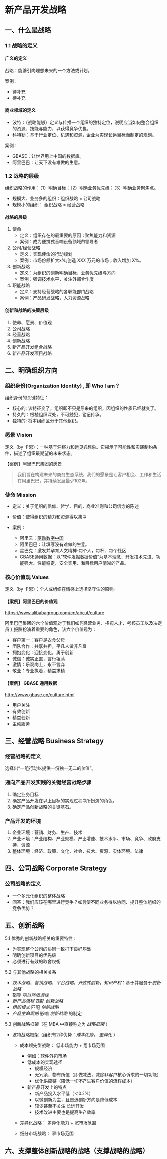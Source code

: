# 新产品开发战略

## 一、什么是战略

### 1.1 战略的定义

#### 广义的定义

战略：能够引向理想未来的一个方法或计划。

案例：

* 待补充
* 待补充

#### 商业领域的定义

* 波特：（战略能够）定义与传播一个组织的独特定位，说明应当如何整合组织的资源、技能与能力，以获得竞争优势。
* 科特勒：基于行业定位、机遇和资源，企业为实现长远目标而制定的规划。

案例：

* GBASE：让世界用上中国的数据库。
* 阿里巴巴：让天下没有难做的生意。

### 1.2 战略的层级

组织战略的作用：（1）明确目标；（2）明确业务优先级；（3）明确业务聚焦点。

* 规模大、业务多的组织：组织战略 = 公司战略
* 规模小的组织： 组织战略 = 经营战略

#### 战略的层级

1. 使命
    * 定义：组织存在的最重要的原因：聚焦能力和资源
    * 案例：成为便携式音响设备领域的领导者
2. 公司/经营战略
    * 定义：实现使命的行动规划
    * 案例：市场份额扩大x%;创造 XXX 万元的市场；收入增加 X%。
3. 创新战略
    * 定义：为组织的创新明确目标、业务优先级与方向
    * 案例：强调技术水平，关注外部合作度
4. 职能战略
    * 定义：支持经营战略的各职能部门战略
    * 案例：产品研发战略，人力资源战略

#### 创新和战略的决策层级

1. 使命、愿景、价值观
2. 公司战略
3. 经营战略
4. 创新战略
5. 新产品开发组合战略
6. 新产品开发项目战略

## 二、明确组织方向

### 组织身份(Organization Identity) , 即 Who I am？

组织身份的关键特征：

* 核心的: 该特征变了，组织即不只是原来的组织，因组织的性质已经就变了。
* 持久的：根植组织深处，不可触犯，铭记传承。
* 独特的: 将本组织区分于其他组织。

### 愿景 Vision

定义（by 卡恩）：一种基于洞察力和远见的想象。它揭示了可能性和实践制约条件，描述了组织最期望的未来状态。

【案例】阿里巴巴集团的愿景
> 我们旨在构建未来的商务生态系统。我们的愿景是让客户相会、工作和生活在阿里巴巴，并持续发展最少102年。

### 使命 Mission

* 定义：关于组织的信仰、哲学、目的、商业准则和公司信念的陈述
* 价值：使得组织的精力和资源得以集中
* 案例：

  * 阿里云：[驱动数字中国](https://www.aliyun.com/about/?spm=5176.7920199.709495.1.65e77d4cQs3Nd2)
  * 阿里巴巴：让填写没有难做的生意。
  * 星巴克：激发并孕育人文精神-每个人，每杯、每个社区
  * GBASE通用数据：以“软件发掘数据价值”为基本理念，开发技术先进、功能强大、性能稳定、安全实用、和目标用户清晰的产品。

### 核心价值观 Values

定义（by 卡恩）：个人或组织在情感上选择坚守住的原则。

#### 【案例】阿里巴巴的价值观

<https://www.alibabagroup.com/cn/about/culture>

阿里巴巴集团的六个价值观对于我们如何经营业务、招揽人才、考核员工以及决定员工报酬扮演着重要的角色，该六个价值观为：

* 客户第一：客户是衣食父母
* 团队合作：共享共担，平凡人做非凡事
* 拥抱变化：迎接变化，勇于创新
* 诚信：诚实正直，言行坦荡
* 激情：乐观向上，永不言弃
* 敬业：专业执着，精益求精

#### 【案例】 GBASE 通用数据

<http://www.gbase.cn/culture.html>

* 用户关注
* 有效创新
* 精益创新
* 主动服务

## 三、经营战略 Business Strategy

### 经营战略的定义

选择出“一组行动以提供一份独一无二的价值”。

### 通向产品开发实践的关键经营战略步骤

1. 确定业务目标
2. 确定产品开发在以上目标的实现过程中所扮演的角色。
3. 确定产品创新战略的关键基石。

### 产品开发的环境

1. 企业环境：营销、财务、生产、技术
2. 产业环境：产业结构、产业规模、产业增速、技术水平、市场、竞争、政府支持、资源
3. 整体环境：经济、政策、文化、社会、技术、资源、实体环境、法律

## 四、公司战略 Corporate Strategy

### 公司战略的定义

* 一个多元化组织的整体战略
* 回答：我们应该在哪里进行竞争？如何使不同业务得以协同、提升整体组织的竞争优势？

## 五、创新战略

5.1 优秀的创新战略相关的重要特性：

* 为实现整个公司的协同一致打下良好基础
* 明确创新项目的优先级
* 必须进行有效的取舍权衡

5.2 与其他战略的相关关系

* *技术战略*，*营销战略*，*平台战略*，*开放式创新*，*知识产权*：基于并服务于*创新战略*
* 指导 *项目筛选流程*
* *新产品流程* 匹配 *创新战略*
* *组织模式* 匹配 *创新战略*
* *产品生命周期* 影响 *创新战略* 的制定

5.3 创新战略框架（在 MBA 中直接称之为 *战略框架* ）

* 波特战略框架（组织有2种优势：*成本优势*， *差异化* ）
  * 成本领先型战略： 低市场能力 + 宽市场范围
    * 例如：软件外包市场
    * 低成本的实现途径
      * 规模经济
      * 无冗余，物有所值（即做减法，减除非客户核心诉求的一切功能）
      * 优化供应链（降低一切不产生客户价值的流程成本）
    * 新产品开发上的特点
      * 新产品投入水平低（＜0.3%）
      * 以微创新为主，且首选创新方向是降低成本
      * 较少甚至不关注 长远开发
      * 技术改进主要也是提高生产效率
  * 差异化战略： 差异化能力 + 宽市场范围
    
  * 细分市场战略： 窄市场范围

## 六、支撑整体创新战略的战略（支撑战略的战略）